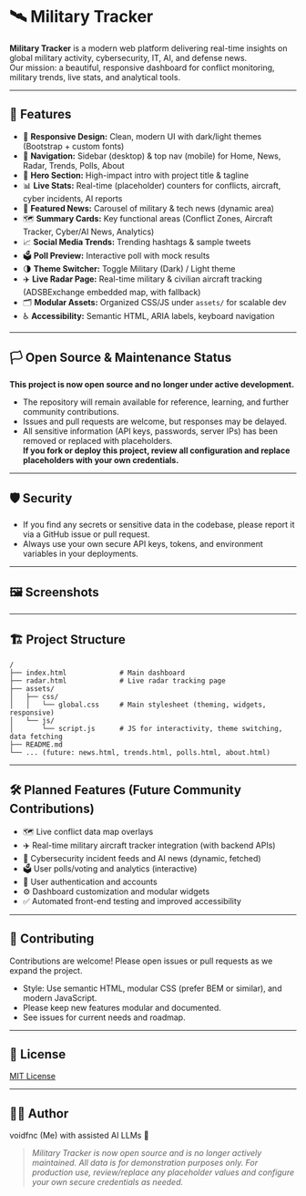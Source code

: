 # 🛰️ Military Tracker

**Military Tracker** is a modern web platform delivering real-time insights on global military activity, cybersecurity, IT, AI, and defense news.  
Our mission: a beautiful, responsive dashboard for conflict monitoring, military trends, live stats, and analytical tools.

---

## 🚀 Features

- 🎨 **Responsive Design:** Clean, modern UI with dark/light themes (Bootstrap + custom fonts)
- 🧭 **Navigation:** Sidebar (desktop) & top nav (mobile) for Home, News, Radar, Trends, Polls, About
- 🦾 **Hero Section:** High-impact intro with project title & tagline
- 📊 **Live Stats:** Real-time (placeholder) counters for conflicts, aircraft, cyber incidents, AI reports
- 📰 **Featured News:** Carousel of military & tech news (dynamic area)
- 🗺️ **Summary Cards:** Key functional areas (Conflict Zones, Aircraft Tracker, Cyber/AI News, Analytics)
- 📈 **Social Media Trends:** Trending hashtags & sample tweets
- 🗳️ **Poll Preview:** Interactive poll with mock results
- 🌗 **Theme Switcher:** Toggle Military (Dark) / Light theme
- ✈️ **Live Radar Page:** Real-time military & civilian aircraft tracking (ADSBExchange embedded map, with fallback)
- 🗂️ **Modular Assets:** Organized CSS/JS under `assets/` for scalable dev
- ♿ **Accessibility:** Semantic HTML, ARIA labels, keyboard navigation

---

## 🏳️ Open Source & Maintenance Status

**This project is now open source and no longer under active development.**

- The repository will remain available for reference, learning, and further community contributions.
- Issues and pull requests are welcome, but responses may be delayed.
- All sensitive information (API keys, passwords, server IPs) has been removed or replaced with placeholders.  
  **If you fork or deploy this project, review all configuration and replace placeholders with your own credentials.**

---

## 🛡️ Security

- If you find any secrets or sensitive data in the codebase, please report it via a GitHub issue or pull request.
- Always use your own secure API keys, tokens, and environment variables in your deployments.

---

## 🖼️ Screenshots

<!-- Add screenshots here: dashboard, radar, mobile view, etc. -->

---

## 🏗️ Project Structure

```
/
├── index.html             # Main dashboard
├── radar.html             # Live radar tracking page
├── assets/
│   ├── css/
│   │   └── global.css     # Main stylesheet (theming, widgets, responsive)
│   └── js/
│       └── script.js      # JS for interactivity, theme switching, data fetching
├── README.md
└── ... (future: news.html, trends.html, polls.html, about.html)
```

---

## 🛠️ Planned Features (Future Community Contributions)

- 🗺️ Live conflict data map overlays
- ✈️ Real-time military aircraft tracker integration (with backend APIs)
- 🦾 Cybersecurity incident feeds and AI news (dynamic, fetched)
- 🗳️ User polls/voting and analytics (interactive)
- 👤 User authentication and accounts
- ⚙️ Dashboard customization and modular widgets
- ✅ Automated front-end testing and improved accessibility

---

## 🤝 Contributing

Contributions are welcome! Please open issues or pull requests as we expand the project.
- Style: Use semantic HTML, modular CSS (prefer BEM or similar), and modern JavaScript.
- Please keep new features modular and documented.
- See issues for current needs and roadmap.

---

## 📝 License

[MIT License](LICENSE)

---

## 👨‍💻 Author

voidfnc (Me) with assisted AI LLMs 🤖

> _Military Tracker is now open source and is no longer actively maintained. All data is for demonstration purposes only._
> _For production use, review/replace any placeholder values and configure your own secure credentials as needed._
